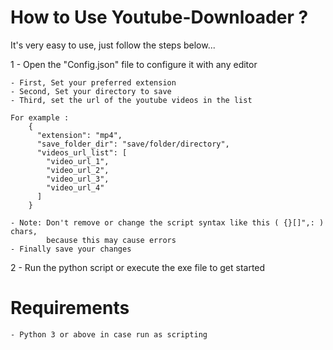 # How to Use Youtube-Downloader ?

It's very easy to use, just follow the steps below...

1 - Open the "Config.json" file to configure it with any editor

    - First, Set your preferred extension
    - Second, Set your directory to save
    - Third, set the url of the youtube videos in the list
    
    For example :
        {
          "extension": "mp4",
          "save_folder_dir": "save/folder/directory",
          "videos_url_list": [
            "video_url_1",
            "video_url_2",
            "video_url_3",
            "video_url_4"
          ]
        }
        
    - Note: Don't remove or change the script syntax like this ( {}[]",: ) chars,
            because this may cause errors
    - Finally save your changes
    
2 - Run the python script or execute the exe file to get started

# Requirements
    - Python 3 or above in case run as scripting
